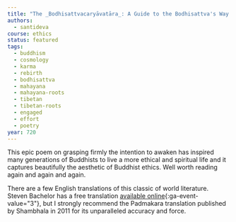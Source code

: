 ```yaml
---
title: "The _Bodhisattvacaryāvatāra_: A Guide to the Bodhisattva's Way of Life"
authors:
  - santideva
course: ethics
status: featured
tags:
  - buddhism
  - cosmology
  - karma
  - rebirth
  - bodhisattva
  - mahayana
  - mahayana-roots
  - tibetan
  - tibetan-roots
  - engaged
  - effort
  - poetry
year: 720
---
```


This epic poem on grasping firmly the intention to awaken has inspired many generations of Buddhists to live a more ethical and spiritual life and it captures beautifully the aesthetic of Buddhist ethics. Well worth reading again and again and again.

There are a few English translations of this classic of world literature. Steven Bachelor has a free translation [available online](https://www.tibethouse.jp/about/buddhism/text/pdfs/Bodhisattvas_way_English.pdf){:ga-event-value="3"}, but I strongly recommend the Padmakara translation published by Shambhala in 2011 for its unparalleled accuracy and force. 

